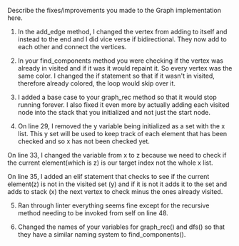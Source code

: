 Describe the fixes/improvements you made to the Graph implementation here.

1. In the add_edge method, I changed the vertex from adding to itself and instead to the end and I did vice verse if bidirectional. They now add to each other and connect the vertices.

2. In your find_components method you were checking if the vertex was already in visited and if it was it would repaint it. So every vertex was the same color. I changed the if statement so that if it wasn't in visited, therefore already colored, the loop would skip over it.

3. I added a base case to your graph_rec method so that it would stop running forever. I also fixed it even more by actually adding each visited node into the stack that you initialized and not just the start node.

4. On line 29, I removed the y variable being initialized as a set with the x list. This y set will be used to keep track of each element that has been checked and so x has not been checked yet.

On line 33, I changed the variable from x to z because we need to check if the current element(which is z) is our target index not the whole x list.

On line 35, I added an elif statement that checks to see if the current element(z) is not in the visited set (y) and if it is not it adds it to the set and adds to stack (x) the next vertex to check minus the ones already visited.

5. Ran through linter everything seems fine except for the recursive method needing to be invoked from self on line 48.

6. Changed the names of your variables for graph_rec() and dfs() so that they have a similar naming system to find_components().